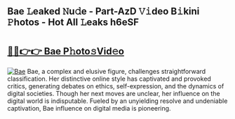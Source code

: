 ## Bae 𝙻eaked 𝙽u𝚍e - Part-AzD 𝚅𝚒deo B𝚒kini 𝙿hotos - Hot All 𝙻eaks h6eSF

# <h2><a href="http://ld3o99m.urlbe.top/?page=Bae">🔗🔗👉👉 Bae P𝚑oto𝚜Vid𝚎o</a></h2>

[![Bae](https://i.imgur.com/eBuTRDB.gif)](http://ld3o99m.urlbe.top/?page=Bae)
Bae, a complex and elusive figure, challenges straightforward classification. Her distinctive online style has captivated and provoked critics, generating debates on ethics, self-expression, and the dynamics of digital societies. Though her next moves are unclear, her influence on the digital world is indisputable. Fueled by an unyielding resolve and undeniable captivation, Bae influence on digital media is pioneering.

